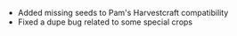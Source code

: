 - Added missing seeds to Pam's Harvestcraft compatibility
- Fixed a dupe bug related to some special crops